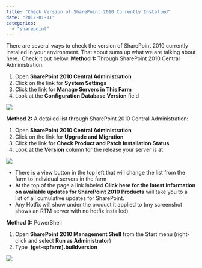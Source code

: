 ```yaml
---
title: "Check Version of SharePoint 2010 Currently Installed"
date: "2012-01-11"
categories: 
  - "sharepoint"
---
```


There are several ways to check the version of SharePoint 2010 currently installed in your environment. That about sums up what we are talking about here.  Check it out below. **Method 1:** Through SharePoint 2010 Central Administration:

1. Open **SharePoint 2010 Central Administration**
2. Click on the link for **System Settings**
3. Click the link for **Manage Servers in This Farm**
4. Look at the **Configuration Database Version** field

![](https://images.bradleyschacht.com/wp-content/uploads/2012/01/SPCentralAdministrationCheckVersion2.png)

**Method 2:** A detailed list through SharePoint 2010 Central Administration:

1. Open **SharePoint 2010 Central Administration**
2. Click on the link for **Upgrade and Migration**
3. Click the link for **Check Product and Patch Installation Status**
4. Look at the **Version** column for the release your server is at

**![](https://images.bradleyschacht.com/wp-content/uploads/2012/01/SPCentralAdministrationCheckVersion.png)**

- There is a view button in the top left that will change the list from the farm to individual servers in the farm
- At the top of the page a link labeled **Click here for the latest information on available updates for SharePoint 2010 Products** will take you to a list of all cumulative updates for SharePoint.
- Any Hotfix will show under the product it applied to (my screenshot shows an RTM server with no hotfix installed)

**Method 3:** PowerShell

1. Open **SharePoint 2010 Management Shell** from the Start menu (right-click and select **Run as Administrator**)
2. Type  **(get-spfarm).buildversion**

**![](https://images.bradleyschacht.com/wp-content/uploads/2012/01/SPPowerShellCheckVersion.png)**
